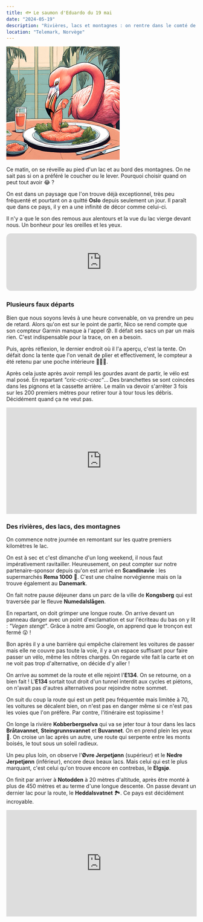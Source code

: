 ```yaml
---
title: 🐟 Le saumon d'Eduardo du 19 mai
date: "2024-05-19"
description: "Rivières, lacs et montagnes : on rentre dans le comté de Telemark !"
location: "Telemark, Norvège"
---
```


![Saumon d'Eduardo](../saumon_eduardo.png)

Ce matin, on se réveille au pied d'un lac et au bord des montagnes. On ne sait pas si on a préféré le coucher ou le lever. Pourquoi choisir quand on peut tout avoir 😂 ?

On est dans un paysage que l'on trouve déjà exceptionnel, très peu fréquenté et pourtant on a quitté **Oslo** depuis seulement un jour. Il paraît que dans ce pays, il y en a une infinité de décor comme celui-ci.

Il n'y a que le son des remous aux alentours et la vue du lac vierge devant nous. Un bonheur pour les oreilles et les yeux.

<iframe style="border-radius:12px" src="https://open.spotify.com/embed/track/1vP2JEXRsGrFbwOZ0foOQ5?utm_source=generator" width="100%" height="152" frameBorder="0" allow="autoplay; clipboard-write; encrypted-media; picture-in-picture" loading="lazy"></iframe>

### Plusieurs faux départs
Bien que nous soyons levés à une heure convenable, on va prendre un peu de retard. Alors qu'on est sur le point de partir, Nico se rend compte que son compteur Garmin manque à l'appel 😰. Il défait ses sacs un par un mais rien. C'est indispensable pour la trace, on en a besoin.

Puis, après réflexion, le dernier endroit où il l'a aperçu, c'est la tente. On défait donc la tente que l'on venait de plier et effectivement, le compteur a été retenu par une poche intérieure 🤦🏼‍♂️.

Après cela juste après avoir rempli les gourdes avant de partir, le vélo est mal posé. En repartant *"cric-cric-crac"*... Des branchettes se sont coincées dans les pignons et la cassette arrière. Le malin va devoir s'arrêter 3 fois sur les 200 premiers mètres pour retirer tour à tour tous les débris. Décidément quand ça ne veut pas.


<div style="width: 100%; height: 0; position: relative; padding-bottom: 56%;"><iframe src="https://giphy.com/embed/fwbpI9qAqypsFgANba" style="top: 0; left: 0; width: 100%; height: 100%; position: absolute; border: 0;" allowfullscreen scrolling="no" allow="encrypted-media;" class="giphy-embed"></iframe></div>

### Des rivières, des lacs, des montagnes

On commence notre journée en remontant sur les quatre premiers kilomètres le lac.

On est à sec et c'est dimanche d'un long weekend, il nous faut impérativement ravitailler. Heureusement, on peut compter sur notre partenaire-sponsor depuis qu'on est arrivé en **Scandinavie** : les supermarchés **Rema 1000** 🤩. C'est une chaîne norvégienne mais on la trouve également au **Danemark**. 

On fait notre pause déjeuner dans un parc de la ville de **Kongsberg** qui est traversée par le fleuve **Numedalslågen**. 

En repartant, on doit grimper une longue route. On arrive devant un panneau danger avec un point d'exclamation et sur l'écriteau du bas on y lit : *"Vegen stengt"*. Grâce à notre ami Google, on apprend que le tronçon est fermé 😲 ! 

Bon après il y a une barrière qui empêche clairement les voitures de passer mais elle ne couvre pas toute la voie, il y a un espace suffisant pour faire passer un vélo, même les nôtres chargés. On regarde vite fait la carte et on ne voit pas trop d'alternative, on décide d'y aller !

On arrive au sommet de la route et elle rejoint l'**E134**. On se retourne, on a bien fait ! L'**E134** sortait tout droit d'un tunnel interdit aux cycles et piétons, on n'avait pas d'autres alternatives pour rejoindre notre sommet. 

On suit du coup la route qui est un petit peu fréquentée mais limitée à 70, les voitures se décalent bien, on n'est pas en danger même si ce n'est pas les voies que l'on préfère. Par contre, l'itinéraire est topissime !

On longe la rivière **Kobberbergselva** qui va se jeter tour à tour dans les lacs
**Bråtavannet**, **Steingrunnsvannet** et **Buvannet**. On en prend plein les yeux 🤩. On croise un lac après un autre, une route qui serpente entre les monts boisés, le tout sous un soleil radieux. 

Un peu plus loin, on observe l'**Øvre Jerpetjønn** (supérieur) et le **Nedre Jerpetjønn** (inférieur), encore deux beaux lacs. Mais celui qui est le plus marquant, c'est celui qu'on trouve encore en contrebas, le **Elgsjø**.

On finit par arriver à **Notodden** à 20 mètres d'altitude, après être monté à plus de 450 mètres et au terme d'une longue descente. On passe devant un dernier lac pour la route, le **Heddalsvatnet** 🏞️. Ce pays est décidément incroyable.

<div style="width: 100%; height: 0; position: relative; padding-bottom: 56%;"><iframe src="https://giphy.com/embed/ebFG4jcnC1Ny8" style="top: 0; left: 0; width: 100%; height: 100%; position: absolute; border: 0;" allowfullscreen scrolling="no" allow="encrypted-media;" class="giphy-embed"></iframe></div>  